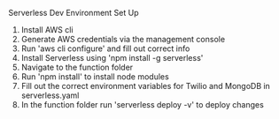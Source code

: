 Serverless Dev Environment Set Up

1. Install AWS cli 
2. Generate AWS credentials via the management console
3. Run 'aws cli configure' and fill out correct info 
4. Install Serverless using 'npm install -g serverless'
5. Navigate to the function folder
6. Run 'npm install' to install node modules
7. Fill out the correct environment variables for Twilio and MongoDB in serverless.yaml
8. In the function folder run 'serverless deploy -v' to deploy changes